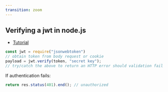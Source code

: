 ```yaml
---
transition: zoom
---
```


## Verifying a jwt in node.js

- [Tutorial](https://www.sohamkamani.com/blog/javascript/2019-03-29-node-jwt-authentication/)

```javascript
const jwt = require("jsonwebtoken")
// obtain token from body request or cookie
payload = jwt.verify(token, "secret key"); 
// try/catch the above to return an HTTP error should validation fail
```

If authentication fails:

```javascript
return res.status(401).end(); // unauthorized
```